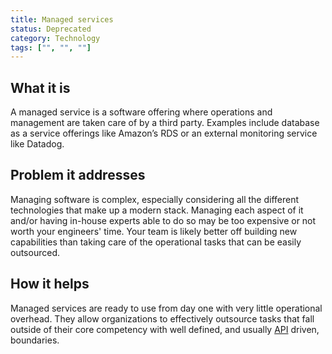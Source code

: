 ```yaml
---
title: Managed services
status: Deprecated
category: Technology
tags: ["", "", ""]
---
```


## What it is

A managed service is a software offering where operations and management are taken care of by a third party. 
Examples include database as a service offerings like Amazon’s RDS or an external monitoring service like Datadog.

## Problem it addresses

Managing software is complex, especially considering all the different technologies that make up a modern stack. 
Managing each aspect of it and/or having in-house experts able to do so may be too expensive or not worth your engineers' time. 
Your team is likely better off building new capabilities than taking care of the operational tasks that can be easily outsourced.

## How it helps

Managed services are ready to use from day one with very little operational overhead. 
They allow organizations to effectively outsource tasks that fall outside of their core competency 
with well defined, and usually [API](/application-programming-interface/) driven, boundaries.
